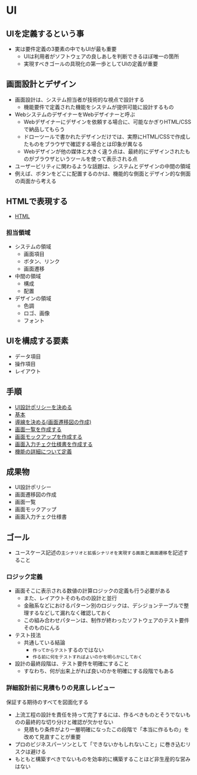 # UI

## UIを定義するという事

* 実は要件定義の3要素の中でもUIが最も重要
    * UIは利用者がソフトウェアの良しあしを判断できるほぼ唯一の箇所
    * 実現すべきゴールの具現化の第一歩としてUIの定義が重要

## 画面設計とデザイン

* 画面設計は、システム担当者が技術的な視点で設計する
    * 機能要件で定義された機能をシステムが提供可能に設計するもの
* WebシステムのデザイナーをWebデザイナーと呼ぶ
    * Webデザイナーにデザインを依頼する場合に、可能なかぎりHTML/CSSで納品してもらう
    * ドローツールで書かれたデザインだけでは、実際にHTML/CSSで作成したものをブラウザで確認する場合とは印象が異なる
    * Webデザインが他の媒体と大きく違う点は、最終的にデザインされたものがブラウザというツールを使って表示される点
* ユーザービリティに関わるような話題は、システムとデザインの中間の領域
* 例えば、ボタンをどこに配置するのかは、機能的な側面とデザイン的な側面の両面から考える

## HTMLで表現する

* [HTML](html)

### 担当領域

* システムの領域
    * 画面項目
    * ボタン、リンク
    * 画面遷移
* 中間の領域
    * 構成
    * 配置
* デザインの領域
    * 色調
    * ロゴ、画像
    * フォント

## UIを構成する要素

* データ項目
* 操作項目
* レイアウト

## 手順

* [UI設計ポリシーを決める](00_prepare)
* [基本](01_basic)
* [導線を決める(画面遷移図の作成)](02_flow)
* [画面一覧を作成する](03_index)
* [画面モックアップを作成する](04_mock)
* [画面入力チェク仕様書を作成する](05_document)
* [機能の詳細について定義](02_detail)

## 成果物

* UI設計ポリシー
* 画面遷移図の作成
* 画面一覧
* 画面モックアップ
* 画面入力チェク仕様書

## ゴール

* ユースケース記述の`主シナリオと拡張シナリオを実現する画面`と`画面遷移`を記述すること

### ロジック定義

* 画面そこに表示される数値の計算ロジックの定義も行う必要がある
    * また、レイアウトそのものの設計と並行
    * 金融系などにおけるパターン別のロジックは、デシジョンテーブルで整理するなどして漏れなく確認しておく
    * この組み合わせパターンは、制作が終わったソフトウェアのテスト要件そのものにんる
* テスト技法
    * 共通している結論
        * `作ってからテスト`するのではない
        * `作る前に何をテストすればよいのかを明らかにしておく`
* 設計の最終段階は、テスト要件を明確にすること
    * すなわち、何が出来上がれば良いのかを明確にする段階でもある

### 詳細設計前に見積もりの見直しレビュー

保証する期待のすべてを図面化する

* 上流工程の設計を責任を持って完了するには、作るべきものとそうでないものの最終的な切り分けと確認が欠かせない
    * 見積もり条件がより一層明確になったこの段階で「本当に作るもの」を改めて見直すことが重要
* プロのビジネスパーソンとして「できないかもしれないこと」に巻き込むリスクは避ける
* もともと構築すべきでないものを効率的に構築することほど非生産的な営みはない
